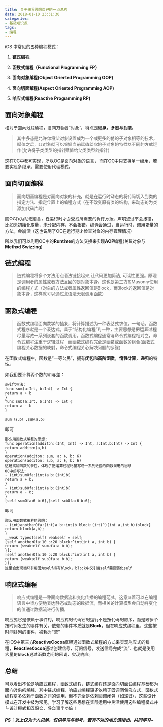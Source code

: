 ```yaml
---
title: 关于编程思想自己的一点总结
date: 2018-01-10 23:31:30
categories:
- 基础知识点
tags:
- 编程
---
```


iOS 中常见的五种编程模式：

1. **链式编程**

2. **函数式编程（Functional Programming FP）**
3. **面向对象编程(Object Oriented Programming OOP)**
4. **面向切面编程(Aspect Oriented Programming AOP)**
5. **响应式编程(Reactive Programming RP)**

## 面向对象编程

相对于面向过程编程，世间万物皆“对象”，特点是**继承**，**多态**与**封装**。

>其中多态是允许你将父对象设置成为一个或更多的他的子对象相等的技术，赋值之后，父对象就可以根据当前赋值给它的子对象的特性以不同的方式运作(允许将子类类型的指针赋值给父类类型的指针)

这在OC中都可实现，所以OC是面向对象的语言，
而在OC中只支持单一继承，若要实现多继承，需要使用代理模式。

## 面向切面编程

>面向切面编程是对面向对象的补充，就是在运行时动态的将代码切入到类的指定方法、指定位置上的编程方式（在不改变原有类的结构，来动态的为类添加代码片段）

而OC作为动态语言，在运行时才会查找所需要的执行方法。声明通过不会报错，比如未初始化变量，未分配内存，不会报错。编译会通过，当运行时，调用变量的方法，会崩溃（这也说明了OC在运行期才检查对象的内存管理情况）

所以我们可以利用OC中的**Runtime**的方法交换来实现**AOP**编程(关联对象与**Method Swizzing**)

## 链式编程

>链式编程将多个方法用点语法链接起来,让代码更加简洁, 可读性更强。原理是调用者的属性或者方法反回的是对象本身。这也是第三方库Masonry使用的编程方式（对象的方法或者属性返回值是Block，而Block的返回值是对象本身，这样就可以通过点语法无限调用函数）

## 函数式编程

>函数式编程面向数学的抽象，将计算描述为一种表达式求值，一句话，函数式程序就是一个表达式，属于“结构化编程”的一种，主要思想是把运算过程尽量写成一系列嵌套的函数调用。函数式编程通常与命令式编程相对立，命令式编程注重于逻辑过程，而函数式编程完全是函数或函数的组合(函数式编程关心数据的映射，命令式编程关心解决问题的步骤)

在函数式编程中，函数是“一等公民”，拥有**闭包**和**高阶函数**，**惰性计算**，**递归**的特性。

如我们要计算两个数的和与差：
```
swift写法:
func sum(a:Int, b:Int) -> Int {
return a + b
}
func sub(a:Int, b:Int) -> Int {
return a - b
}

sum（a,b）,sub(a,b)
```
即可
```
那么用函数式编程的思想：
func operation(additon:(Int, Int) -> Int, a:Int,b:Int) -> Int {
return additon(a,b)
}
operation(additon: sum, a: 6, b: 6)
operation(additon: sub, a: 6, b: 6)
这是高阶函数的特性，体现了把运算过程尽量写成一系列嵌套的函数调用的思想
OC中的写法:
- (int)sumOfa:(int)a b:(int)b{
return a + b;
}
- (int)subOfa:(int)a b:(int)b{
return a - b;
}
[self sumOfa:6 b:6],[self subOfa:6 b:6];
```
即可
```
那么用函数式编程的思想：
- (int)anotherOfa:(int)a b:(int)b block:(int(^)(int a,int b))block{
return block(a,b);
}
__weak typeof(self) weakself = self;
[self anotherOfa:10 b:20 block:^int(int a, int b) {
return [weakself sumOfa:a b:b];
}];
[self anotherOfa:10 b:20 block:^int(int a, int b) {
return [weakself subOfa:a b:b];
}];
这里会出现循环引用因为self持有block，block中又引用self需要弱化self
```
## 响应式编程

>响应式编程是一种面向数据流和变化传播的编程范式。这意味着可以在编程语言中很方便地表达静态或动态的数据流，而相关的计算模型会自动将变化的值通过数据流进行传播。

响应式它是依赖于事件的，响应式的代码它的运行不是按代码的顺序，而是跟多个按时间发生的事件有关。依赖的事件本质就是**Block**，但在响应式编程里，这些按时间排列的事件，被称为“流”

在iOS中第三方**ReactiveCocoa**框架通过函数式编程的方式来实现响应式的编程，**ReactiveCocoa**通过创建信号，订阅信号，发送信号完成“流”，也就是使用大量的**block**通过函数之间的回调，实现响应。

## 总结

可以看出不论是响应式编程，函数式编程，链式编程还是面向切面试编程基础都为面向对象的编程，其中链式编程，响应式编程更多依赖于回调闭包的方式，函数式编程更多依赖于函数之间的调用，但不完全是依赖回调闭包（如递归），这些设计模式在开发中极为常见，学习了解这些思想在实际运用中灵活使用这些编程模式并与设计模式相互配合，将会事半功倍！

##### PS：以上仅为个人见解，仅供学习与参考，若有不对的地方请指出，共同学习~

